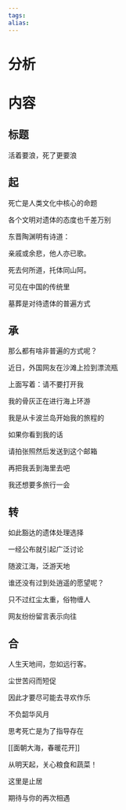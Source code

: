 ```yaml
---
tags: 
alias:
---
```

# 分析


# 内容
## 标题
活着要浪，死了更要浪
## 起

死亡是人类文化中核心的命题

各个文明对遗体的态度也千差万别

东晋陶渊明有诗道：

亲戚或余悲，他人亦已歌。 

死去何所道，托体同山阿。

可见在中国的传统里

墓葬是对待遗体的普遍方式

## 承

那么都有啥非普遍的方式呢？

近日，外国网友在沙滩上捡到漂流瓶

上面写着：请不要打开我

我的骨灰正在进行海上环游

我是从卡波兰岛开始我的旅程的

如果你看到我的话

请拍张照然后发送到这个邮箱

再把我丢到海里去吧

我还想要多旅行一会

## 转

如此豁达的遗体处理选择

一经公布就引起广泛讨论

随波江海，泛游天地

谁还没有过到处逍遥的愿望呢？

只不过红尘太重，俗物缠人

网友纷纷留言表示向往

## 合

人生天地间，忽如远行客。

尘世苦闷而短促

因此才要尽可能去寻欢作乐

不负韶华风月

思考死亡是为了指导存在

[[面朝大海，春暖花开]]

从明天起，关心粮食和蔬菜！

这里是止居

期待与你的再次相遇

